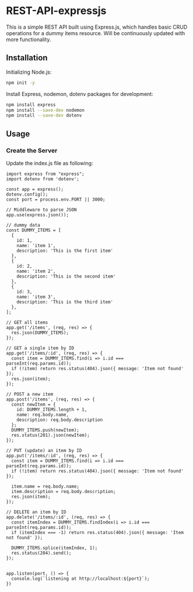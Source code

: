 # REST-API-expressjs
This is a simple REST API built using Express.js, which handles basic CRUD operations for a dummy items resource.
Will be continuously updated with more functionality.

## Installation

Initializing Node.js:
```bash
npm init -y
```

Install Express, nodemon, dotenv packages for development:
```bash
npm install express
npm install --save-dev nodemon
npm install --save-dev dotenv
```

## Usage

### Create the Server
Update the index.js file as following:
```
import express from "express";
import dotenv from 'dotenv';

const app = express();
dotenv.config();
const port = process.env.PORT || 3000;

// Middleware to parse JSON
app.use(express.json());

// dummy data
const DUMMY_ITEMS = [
  {
    id: 1,
    name: 'item 1',
    description: 'This is the first item'
  },
  {
    id: 2,
    name: 'item 2',
    description: 'This is the second item'
  },
  {
    id: 3,
    name: 'item 3',
    description: 'This is the third item'
  },
];

// GET all items
app.get('/items', (req, res) => {
  res.json(DUMMY_ITEMS);
});

// GET a single item by ID
app.get('/items/:id', (req, res) => {
  const item = DUMMY_ITEMS.find(i => i.id === parseInt(req.params.id));
  if (!item) return res.status(404).json({ message: 'Item not found' });
  res.json(item);
});

// POST a new item
app.post('/items', (req, res) => {
  const newItem = {
    id: DUMMY_ITEMS.length + 1,
    name: req.body.name,
    description: req.body.description
  };
  DUMMY_ITEMS.push(newItem);
  res.status(201).json(newItem);
});

// PUT (update) an item by ID
app.put('/items/:id', (req, res) => {
  const item = DUMMY_ITEMS.find(i => i.id === parseInt(req.params.id));
  if (!item) return res.status(404).json({ message: 'Item not found' });

  item.name = req.body.name;
  item.description = req.body.description;
  res.json(item);
});

// DELETE an item by ID
app.delete('/items/:id', (req, res) => {
  const itemIndex = DUMMY_ITEMS.findIndex(i => i.id === parseInt(req.params.id));
  if (itemIndex === -1) return res.status(404).json({ message: 'Item not found' });

  DUMMY_ITEMS.splice(itemIndex, 1);
  res.status(204).send();
});


app.listen(port, () => {
  console.log(`listening at http://localhost:${port}`);
})
```

